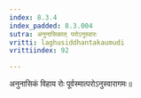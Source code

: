 ```yaml
---
index: 8.3.4
index_padded: 8.3.004
sutra: अनुनासिकात्‌ परोऽनुस्वारः
vritti: laghusiddhantakaumudi
vrittiindex: 92

---
```

अनुनासिकं विहाय रोः पूर्वस्मात्परोऽनुस्वारागमः॥